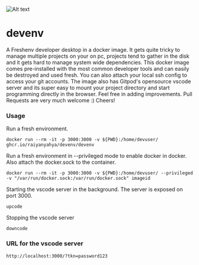 
![Alt text](https://i.ibb.co/zQ05SGX/devenv.png "devenv")
# devenv
A Freshenv developer desktop in a docker image. It gets quite tricky to manage multiple projects on your on pc, projects tend to gather in the disk and it gets hard to manage system wide dependencies. This docker image comes pre-installed with the most common developer tools and can easily be destroyed and used fresh. You can also attach your local ssh config to access your git accounts. The image also has Gitpod's opensource vscode server and its super easy to mount your project directory and start programming directly in the browser.
Feel free in adding improvements. Pull Requests are very much welcome :)
Cheers!

### Usage

Run a fresh environment.
```
docker run --rm -it -p 3000:3000 -v ${PWD}:/home/devuser/  ghcr.io/raiyanyahya/devenv/devenv
```

Run a fresh environment in --privileged mode to enable docker in docker. Also attach the docker.sock to the container.
```
docker run --rm -it -p 3000:3000 -v ${PWD}:/home/devuser/ --privileged -v "/var/run/docker.sock:/var/run/docker.sock" imageid
```

Starting the vscode server in the background. The server is exposed on port 3000.
```
upcode
```

Stopping the vscode server
```
downcode
```

### URL for the vscode server
```
http://localhost:3000/?tkn=password123
```
